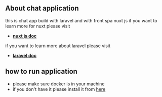 ## About chat application

this is chat app build with laravel and with front spa nuxt js if you want to learn more for nuxt please visit

- **[nuxt js doc](https://nuxtjs.org/docs/2.x/get-started/installation)**

if you want to learn more about laravel please visit

- **[laravel doc](https://laravel.com/docs/8.x)**

## how to run application

- please make sure docker is in your machine
- if you don't have it please install it from <a href="https://www.docker.com/products/docker-desktop">here </a>
